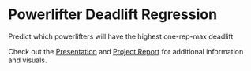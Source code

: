 # Powerlifter Deadlift Regression
Predict which powerlifters will have the highest one-rep-max deadlift

Check out the [Presentation](https://github.com/AndrewDettor/Powerlifter-Deadlift-Regression/blob/main/Presentation.pdf) and [Project Report](https://github.com/AndrewDettor/Powerlifter-Deadlift-Regression/blob/main/ProjectReport.pdf) for additional information and visuals.
